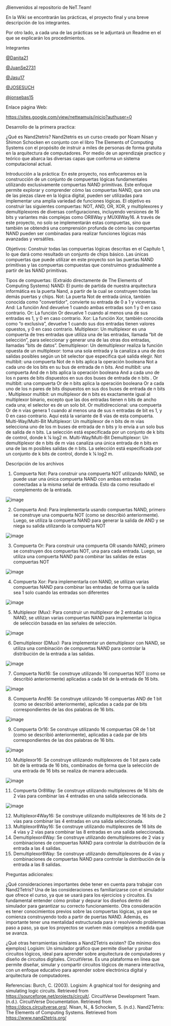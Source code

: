 ¡Bienvenidos al repositorio de NeT.Team!

En la Wiki se encontrarán las prácticas, el proyecto final y una breve descripción de los integrantes.

Por otro lado, a cada una de las prácticas se le adjuntará un Readme en el que se explicarán los procedimientos.


Integrantes

[@Danita21](https://github.com/Danita21)

[@JuanSe2731](https://github.com/JuanSe2731)

[@Jasu17](https://github.com/Jasu17)

[@JOSESUCH](https://github.com/JOSESUCH)

[@jonsebas15](https://github.com/jonsebas15)

Enlace página Web:

https://sites.google.com/view/netteamuis/inicio?authuser=0


Desarrollo de la primera practica:

¿Qué es Nand2tetris?
Nand2tetris es un curso creado por Noam Nisan y Shimon Schocken en conjunto con el libro The Elements of Computing Systems con el propósito de instruir a miles de personas de forma gratuita en la arquitectura de computadores. Por medio de un aprendizaje practico y teórico que abarca las diversas capas que conforma un sistema computacional actual.

Introducción a la práctica:
En este proyecto, nos enfocaremos en la construcción de un conjunto de compuertas lógicas fundamentales utilizando exclusivamente compuertas NAND primitivas. Este enfoque permite explorar y comprender cómo las compuertas NAND, que son una de las piezas clave en la lógica digital, pueden ser utilizadas para implementar una amplia variedad de funciones lógicas.
El objetivo es construir las siguientes compuertas: NOT, AND, OR, XOR, y multiplexores y demultiplexores de diversas configuraciones, incluyendo versiones de 16 bits y variantes más complejas como OR8Way y MUX8Way16. A través de este proyecto, no solo se implementarán estas compuertas, sino que también se obtendrá una comprensión profunda de cómo las compuertas NAND pueden ser combinadas para realizar funciones lógicas más avanzadas y versátiles.

Objetivos:
Construir todas las compuertas lógicas descritas en el Capítulo 1, lo que dará como resultado un conjunto de chips básico. Las únicas compuertas que puede utilizar en este proyecto son las puertas NAND primitivas y las compuertas compuestas que construimos gradualmente a partir de las NAND primitivas.

Tipos de compuertas: (Extraído directamente de The Elements of Computing Systems)
NAND: El punto de partida de nuestra arquitectura informática es la puerta Nand, a partir de la cual se construyen todas las demás puertas y chips. 
Not: La puerta Not de entrada única, también conocida como "convertidor", convierte su entrada de 0 a 1 y viceversa. And: La función And devuelve 1 cuando ambas entradas son 1 y 0 en caso contrario.
 Or: La función Or devuelve 1 cuando al menos una de sus entradas es 1, y 0 en caso contrario. 
Xor: La función Xor, también conocida como “o exclusiva”, devuelve 1 cuando sus dos entradas tienen valores opuestos, y 0 en caso contrario.
Multiplexor: Un multiplexor es una compuerta de tres entradas que utiliza una de las entradas, llamada “bit de selección”, para seleccionar y generar una de las otras dos entradas, llamadas “bits de datos”. 
Demultiplexor: Un demultiplexor realiza la función opuesta de un multiplexor: toma una sola entrada y la canaliza a una de dos salidas posibles según un bit selector que especifica qué salida elegir. 
Not multibit: una compuerta Not de n bits aplica la operación booleana Not a cada uno de los bits en su bus de entrada de n bits.
And multibit: una compuerta And de n bits aplica la operación booleana And a cada uno de los n pares de bits dispuestos en sus dos buses de entrada de n bits .
Or multibit: una compuerta Or de n bits aplica la operación booleana Or a cada uno de los n pares de bits dispuestos en sus dos buses de entrada de n bits .
Multiplexor multibit: un multiplexor de n bits es exactamente igual al multiplexor binario, excepto que las dos entradas tienen n bits de ancho cada una; el selector es de un solo bit. 
Or multidireccional: una compuerta Or de n vías genera 1 cuando al menos una de sus n entradas de bit es 1, y 0 en caso contrario. Aquí está la variante de 8 vías de esta compuerta. 
Multi-Way/Multi-Bit Multiplexor: Un multiplexor de n bits de m vías selecciona uno de los m buses de entrada de n bits y lo envía a un solo bus de salida de n bits. La selección está especificada por un conjunto de k bits de control, donde k ¼ log2 m. 
Multi-Way/Multi-Bit Demultiplexor: Un demultiplexor de n bits de m vías canaliza una única entrada de n bits en una de las m posibles salidas de n bits. La selección está especificada por un conjunto de k bits de control, donde k ¼ log2 m.


Descripción de los archivos
1.	Compuerta Not: Para construir una compuerta NOT utilizando NAND, se puede usar una única compuerta NAND con ambas entradas conectadas a la misma señal de entrada. Esto da como resultado el complemento de la entrada. 

![image](https://github.com/user-attachments/assets/3f9e34ef-a92b-4458-8de6-f0fca46c4a1e)

 
2.	Compuerta And: Para implementarla usando compuertas NAND, primero se construye una compuerta NOT (como se describió anteriormente). Luego, se utiliza la compuerta NAND para generar la salida de AND y se niega su salida utilizando la compuerta NOT

![image](https://github.com/user-attachments/assets/d71642ad-6100-4147-9d96-631446a63837)

 
3.	Compuerta Or: Para construir una compuerta OR usando NAND, primero se construyen dos compuertas NOT, una para cada entrada. Luego, se utiliza una compuerta NAND para combinar las salidas de estas compuertas NOT

![image](https://github.com/user-attachments/assets/ff8cf4a1-7920-4dbf-80a7-ab25c1c425de)

 
4.	Compuerta Xor: Para implementarla con NAND, se utilizan varias compuertas NAND para combinar las entradas de forma que la salida sea 1 solo cuando las entradas son diferentes

![image](https://github.com/user-attachments/assets/0afb2b61-881d-4744-ba4f-762293aa9762)

 
5.	Multiplexor (Mux): Para construir un multiplexor de 2 entradas con NAND, se utilizan varias compuertas NAND para implementar la lógica de selección basada en las señales de selección.

![image](https://github.com/user-attachments/assets/07c1557f-68ff-4b7a-9e9e-5f83b372651e)

 
6.	Demultiplexor (DMux): Para implementar un demultiplexor con NAND, se utiliza una combinación de compuertas NAND para controlar la distribución de la entrada a las salidas.

![image](https://github.com/user-attachments/assets/03465e8a-f0cb-439b-962b-b60ec4bde606)

 
7.	Compuerta Not16: Se construye utilizando 16 compuertas NOT (como se describió anteriormente) aplicadas a cada bit de la entrada de 16 bits.

![image](https://github.com/user-attachments/assets/4d74c785-c0fe-4dca-a453-148e4a18c881)

 
8.	Compuerta And16: Se construye utilizando 16 compuertas AND de 1 bit (como se describió anteriormente), aplicadas a cada par de bits correspondientes de las dos palabras de 16 bits.

![image](https://github.com/user-attachments/assets/1c7ad287-4e81-4989-925f-3d8ff03951b6)

 
9.	Compuerta Or16: Se construye utilizando 16 compuertas OR de 1 bit (como se describió anteriormente), aplicadas a cada par de bits correspondientes de las dos palabras de 16 bits.

![image](https://github.com/user-attachments/assets/f53956b5-5200-41fc-a147-971225cc17ec)

 
10.	Multiplexor16: Se construye utilizando multiplexores de 1 bit para cada bit de la entrada de 16 bits, combinados de forma que la selección de una entrada de 16 bits se realiza de manera adecuada.

![image](https://github.com/user-attachments/assets/b846320e-014c-4194-b487-81f1125177b1)

 
11.	Compuerta Or8Way: Se construye utilizando multiplexores de 16 bits de 2 vías para combinar las 4 entradas en una salida seleccionada.

![image](https://github.com/user-attachments/assets/74b8350e-0c77-4b68-82b1-9b2ca7a0b7fd)

 
12.	Multiplexor4Way16: Se construye utilizando multiplexores de 16 bits de 2 vías para combinar las 4 entradas en una salida seleccionada.
13.	Multiplexor8Way16: Se construye utilizando multiplexores de 16 bits de 4 vías y 2 vías para combinar las 8 entradas en una salida seleccionada.
14.	Demultiplexor4Way: Se construye utilizando demultiplexores de 2 vías y combinaciones de compuertas NAND para controlar la distribución de la entrada a las 4 salidas.
15.	Demultiplexor8Way: Se construye utilizando demultiplexores de 4 vías y combinaciones de compuertas NAND para controlar la distribución de la entrada a las 8 salidas.


Preguntas adicionales:

¿Qué consideraciones importantes debe tener en cuenta para trabajar con Nand2Tetris?
Una de las consideraciones es familiarizarse con el simulador que ofrece el curso, ya que se usará para los ejercicios y circuitos. Es fundamental entender cómo probar y depurar los diseños dentro del simulador para garantizar su correcto funcionamiento.
Otra consideración es tener conocimientos previos sobre las compuertas lógicas, ya que se comienza construyendo todo a partir de puertas NAND. Además, es importante tener una mentalidad estructurada para ir resolviendo problemas paso a paso, ya que los proyectos se vuelven más complejos a medida que se avanza.

¿Qué otras herramientas similares a Nand2Tetris existen? (De mínimo dos ejemplos) 
Logisim: Un simulador gráfico que permite diseñar y probar circuitos lógicos, ideal para aprender sobre arquitectura de computadores y diseño de circuitos digitales.
CircuitVerse. Es una plataforma en línea que permite diseñar, simular y compartir circuitos lógicos de manera interactiva, con un enfoque educativo para aprender sobre electrónica digital y arquitectura de computadores.

Referencias: 
Burch, C. (2003). Logisim: A graphical tool for designing and simulating logic circuits. Retrieved from https://sourceforge.net/projects/circuit/.
CircuitVerse Development Team. (n.d.). CircuitVerse Documentation. Retrieved from https://docs.circuitverse.org/.
Nisan, N., & Schocken, S. (n.d.). Nand2Tetris: The Elements of Computing Systems. Retrieved from https://www.nand2tetris.org/
